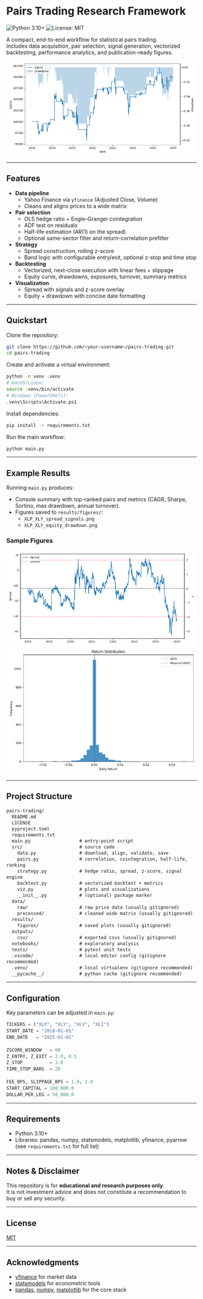 # Pairs Trading Research Framework

![Python 3.10+](https://img.shields.io/badge/python-3.10+-blue.svg)
![License: MIT](https://img.shields.io/badge/License-MIT-green.svg)

A compact, end-to-end workflow for statistical pairs trading.  
Includes data acquisition, pair selection, signal generation, vectorized backtesting, performance analytics, and publication-ready figures.

![Equity vs Drawdown](results/figures/equity_drawdown.png)

---

## Features
- **Data pipeline**
  - Yahoo Finance via `yfinance` (Adjusted Close, Volume)
  - Cleans and aligns prices to a wide matrix
- **Pair selection**
  - OLS hedge ratio + Engle–Granger cointegration
  - ADF test on residuals
  - Half-life estimation (AR(1) on the spread)
  - Optional same-sector filter and return-correlation prefilter
- **Strategy**
  - Spread construction, rolling z-score
  - Band logic with configurable entry/exit, optional z-stop and time stop
- **Backtesting**
  - Vectorized, next-close execution with linear fees + slippage
  - Equity curve, drawdowns, exposures, turnover, summary metrics
- **Visualization**
  - Spread with signals and z-score overlay
  - Equity + drawdown with concise date formatting

---

## Quickstart

Clone the repository:

```bash
git clone https://github.com/<your-username>/pairs-trading.git
cd pairs-trading
```

Create and activate a virtual environment:

```bash
python -m venv .venv
# macOS/Linux:
source .venv/bin/activate
# Windows (PowerShell):
.venv\Scripts\Activate.ps1
```

Install dependencies:

```bash
pip install -r requirements.txt
```

Run the main workflow:

```bash
python main.py
```

---

## Example Results

Running `main.py` produces:

- Console summary with top-ranked pairs and metrics (CAGR, Sharpe, Sortino, max drawdown, annual turnover).
- Figures saved to `results/figures/`:
  - `XLP_XLY_spread_signals.png`
  - `XLP_XLY_equity_drawdown.png`

### Sample Figures

![Spread & Signals](results/figures/spread_signals.png)
![Return History](results/figures/return_hist.png)


---

## Project Structure

```
pairs-trading/
  README.md
  LICENSE
  pyproject.toml
  requirements.txt
  main.py                  # entry-point script
  src/                     # source code
    data.py                # download, align, validate, save
    pairs.py               # correlation, cointegration, half-life, ranking
    strategy.py            # hedge ratio, spread, z-score, signal engine
    backtest.py            # vectorized backtest + metrics
    viz.py                 # plots and visualizations
    __init__.py            # (optional) package marker
  data/
    raw/                   # raw price data (usually gitignored)
    processed/             # cleaned wide matrix (usually gitignored)
  results/
    figures/               # saved plots (usually gitignored)
  outputs/
    csv/                   # exported csvs (usually gitignored)
  notebooks/               # exploratory analysis
  tests/                   # pytest unit tests
  .vscode/                 # local editor config (gitignore recommended)
  .venv/                   # local virtualenv (gitignore recommended)
  __pycache__/             # python cache (gitignore recommended)

```

---

## Configuration

Key parameters can be adjusted in `main.py`:

```python
TICKERS = ("XLP", "XLY", "XLV", "XLI")
START_DATE = "2018-01-01"
END_DATE   = "2025-01-01"

ZSCORE_WINDOW   = 60
Z_ENTRY, Z_EXIT = 2.0, 0.5
Z_STOP          = 3.0
TIME_STOP_BARS  = 20

FEE_BPS, SLIPPAGE_BPS = 1.0, 1.0
START_CAPITAL = 100_000.0
DOLLAR_PER_LEG = 50_000.0
```

---

## Requirements
- Python 3.10+  
- Libraries: pandas, numpy, statsmodels, matplotlib, yfinance, pyarrow  
  (see `requirements.txt` for full list)

---

## Notes & Disclaimer
This repository is for **educational and research purposes only**.  
It is not investment advice and does not constitute a recommendation to buy or sell any security.

---

## License
[MIT](LICENSE)

---

## Acknowledgments
- [yfinance](https://github.com/ranaroussi/yfinance) for market data
- [statsmodels](https://www.statsmodels.org/) for econometric tools
- [pandas](https://pandas.pydata.org/), [numpy](https://numpy.org/), [matplotlib](https://matplotlib.org/) for the core stack
